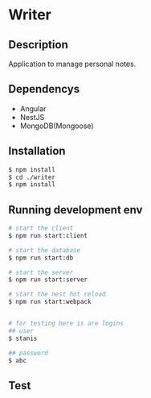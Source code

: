 # Writer


## Description

Application to manage personal notes.

## Dependencys
* Angular
* NestJS
* MongoDB(Mongoose)


## Installation
```bash
$ npm install
$ cd ./writer
$ npm install
```

## Running development env
```bash
# start the client
$ npm run start:client

# start the database
$ npm run start:db

# start the server
$ npm run start:server

# start the nest hot reload
$ npm run start:webpack


# for testing here is are logins
## user
$ stanis

## password
$ abc
```

## Test

```bash
```

